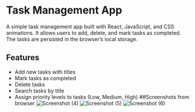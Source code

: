 # Task Management App

A simple task management app built with React, JavaScript, and CSS animations. It allows users to add, delete, and mark tasks as completed. The tasks are persisted in the browser’s local storage.

## Features
- Add new tasks with titles
- Mark tasks as completed
- Delete tasks
- Search tasks by title
- Assign priority levels to tasks (Low, Medium, High)
##Screenshots from browser
![Screenshot (4)](https://github.com/user-attachments/assets/8a977030-7f93-491b-944c-458709b90297)
![Screenshot (5)](https://github.com/user-attachments/assets/b88d12d5-b24c-4fcb-9389-af9aeabe5987)
![Screenshot (6)](https://github.com/user-attachments/assets/baae73f2-4ba6-40e3-88ea-2c065899deea)




